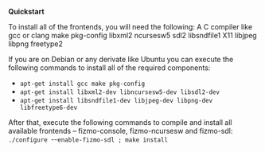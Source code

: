 

**Quickstart**  





To install all of the frontends, you will need the following:   A C compiler like gcc or clang
   make
   pkg-config
   libxml2
   ncursesw5
   sdl2
   libsndfile1
   X11
   libjpeg
   libpng
   freetype2


If you are on Debian or any derivate like Ubuntu you can execute the following commands to install all of the required components:

 - `apt-get install gcc make pkg-config`
 - `apt-get install libxml2-dev libncursesw5-dev libsdl2-dev`
 - `apt-get install libsndfile1-dev libjpeg-dev libpng-dev libfreetype6-dev`



After that, execute the following commands to compile and install all available frontends – fizmo-console, fizmo-ncursesw and fizmo-sdl:  
`./configure `--`enable-fizmo-sdl ; make install`


